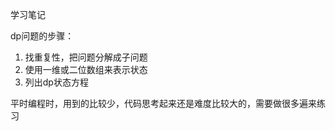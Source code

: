 学习笔记

dp问题的步骤：
1. 找重复性，把问题分解成子问题
2. 使用一维或二位数组来表示状态
3. 列出dp状态方程

平时编程时，用到的比较少，代码思考起来还是难度比较大的，需要做很多遍来练习